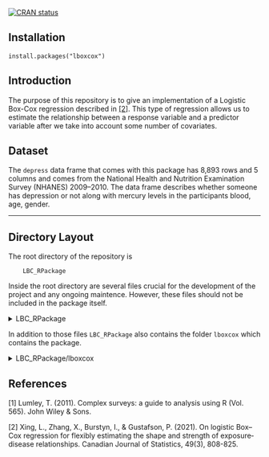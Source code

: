 [![CRAN status](https://www.r-pkg.org/badges/version/lboxcox)](https://cran.r-project.org/package=lboxcox)

## Installation
```
install.packages("lboxcox")
```

## Introduction
The purpose of this repository is to give an implementation of a Logistic Box-Cox regression described in [[2]](#2).
This type of regression allows us to estimate the relationship between a response variable and a predictor variable after we take into account some number of covariates.

## Dataset
The `depress` data frame that comes with this package has 8,893 rows and 5 columns and comes from the National Health and Nutrition Examination Survey (NHANES) 2009–2010. The data frame describes whether someone has depression or not along with mercury levels in the participants blood, age, gender.

---
## Directory Layout

The root directory of the repository is
~~~
	LBC_RPackage
~~~

Inside the root directory are several files crucial for the development of the project and any ongoing maintence. However, these files should not be included in the package itself. 

<details><summary>LBC_RPackage</summary>
	
	├── FunsForOptimal.R  # original file calculating the likelihood, and the derivative of the likelihood
	├── main.R  # loads package and runs code from it
	├── n05_08.csv  # csv containing original dataset
	├── test_old_is_same_as_new.R  # script that compares the output of the old script to the package
	└── Test.R  # original script containing the model
</details>

In addition to those files `LBC_RPackage` also contains the folder `lboxcox` which contains the package.

<details><summary>LBC_RPackage/lboxcox</summary>
	
	lboxcox/
	├── data
	│   └── depress.rda
	├── DESCRIPTION
	├── lboxcox.Rproj
	├── man  # folder containing auto generated documentation
	├── NAMESPACE
	├── R
	│   ├── depress.R  # contains documentaiton for depress.rda
	│   ├── lboxcox.R  # main file containing training algorithm
	│   ├── LogLikeFun.R  # function for calculating log-likelihood of box-cox model
	│   ├── ScoreFun.R  # calculates jacobian of log-likelihood
	│   ├── SvyglmTrain.R  # calculates svyglm model. Used for calculating initial values
	│   └── Utilities.R  # various unused yet interesting functions
	└── vignettes
	    └── lboxcox_train.Rmd
</details>

## References
<a id="1">[1]</a>
Lumley, T. (2011). Complex surveys: a guide to analysis using R (Vol. 565). John Wiley & Sons.

<a id="2">[2]</a>
Xing, L., Zhang, X., Burstyn, I., & Gustafson, P. (2021). On logistic Box–Cox regression for flexibly estimating the shape and strength of exposure‐disease relationships. Canadian Journal of Statistics, 49(3), 808-825.
